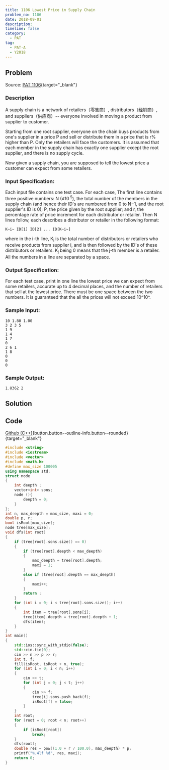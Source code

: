 ```yaml
---
title: 1106 Lowest Price in Supply Chain
problem_no: 1106
date: 2018-09-01
description: 
timeline: false
category:
  - PAT
tag:
  - PAT-A
  - Y2018
---
```


<!--more-->

## Problem

Source: [PAT 1106](){target="_blank"}

### Description

A supply chain is a network of retailers（零售商）, distributors（经销商）, and suppliers（供应商）-- everyone involved in moving a
product from supplier to customer.

Starting from one root supplier, everyone on the chain buys products from one's supplier in a price P and sell or
distribute them in a price that is r% higher than P. Only the retailers will face the customers. It is assumed that each
member in the supply chain has exactly one supplier except the root supplier, and there is no supply cycle.

Now given a supply chain, you are supposed to tell the lowest price a customer can expect from some retailers.

### Input Specification:

Each input file contains one test case. For each case, The first line contains three positive numbers: N (≤10<sup>
5</sup>), the total number of the members in the supply chain (and hence their ID's are numbered from 0 to N−1, and the
root supplier's ID is 0); P, the price given by the root supplier; and r, the percentage rate of price increment for
each distributor or retailer. Then N lines follow, each describes a distributor or retailer in the following format:

`K~i~ ID[1] ID[2] ... ID[K~i~]`

where in the i-th line, K<sub>i</sub> is the total number of distributors or retailers who receive products from
supplier i, and is then followed by the ID's of these distributors or retailers. K<sub>j</sub>
being 0 means that the j-th member is a retailer. All the numbers in a line are separated by a space.

### Output Specification:

For each test case, print in one line the lowest price we can expect from some retailers, accurate up to 4 decimal
places, and the number of retailers that sell at the lowest price. There must be one space between the two numbers. It
is guaranteed that the all the prices will not exceed 10^10^.

### Sample Input:

```text
10 1.80 1.00
3 2 3 5
1 9
1 4
1 7
0
2 6 1
1 8
0
0
0
```

### Sample Output:

```text
1.8362 2
```

## Solution

## Code

[Github (C++)](https://github.com/Alomerry/algorithm/blob/master/pat/a/){button.button--outline-info.button--rounded}{target="_blank"}


```cpp
#include <string>
#include <iostream>
#include <vector>
#include <math.h>
#define max_size 100005
using namespace std;
struct node
{
    int deepth ;
    vector<int> sons;
	node (){
		deepth = 0;
	}
};
int n, max_deepth = max_size, maxi = 0;
double p, r;
bool isRoot[max_size];
node tree[max_size];
void dfs(int root)
{
    if (tree[root].sons.size() == 0)
    {
        if (tree[root].deepth < max_deepth)
        {
            max_deepth = tree[root].deepth;
            maxi = 1;
        }
        else if (tree[root].deepth == max_deepth)
        {
            maxi++;
        }
		return ;
    }
    for (int i = 0; i < tree[root].sons.size(); i++)
    {
        int item = tree[root].sons[i];
        tree[item].deepth = tree[root].deepth + 1;
        dfs(item);
    }
}
int main()
{
    std::ios::sync_with_stdio(false);
    std::cin.tie(0);
    cin >> n >> p >> r;
    int t, f;
    fill(isRoot, isRoot + n, true);
    for (int i = 0; i < n; i++)
    {
        cin >> t;
        for (int j = 0; j < t; j++)
        {
            cin >> f;
            tree[i].sons.push_back(f);
            isRoot[f] = false;
        }
    }
    int root;
    for (root = 0; root < n; root++)
    {
        if (isRoot[root])
            break;
    }
    dfs(root);
    double res = pow((1.0 + r / 100.0), max_deepth) * p;
    printf("%.4lf %d", res, maxi);
    return 0;
}
```
